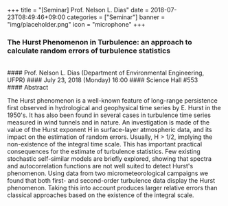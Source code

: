 +++
title = "[Seminar] Prof. Nelson L. Dias"
date = 2018-07-23T08:49:46+09:00
categories = ["Seminar"]
banner = "img/placeholder.png"
icon = "microphone"
+++
### The Hurst Phenomenon in Turbulence: an approach to calculate random errors of turbulence statistics
<br>
#### Prof. Nelson L. Dias (Department of Environmental Engineering, UFPR)
#### July 23, 2018 (Monday) 16:00
#### Science Hall #553
<br>
#### Abstract

The Hurst phenomenon is a well-known feature of long-range persistence first observed in hydrological and geophysical time series by E. Hurst in the 1950's. It has also been found in several cases in turbulence time series measured in wind tunnels and in nature. An investigation is made of the value of the Hurst exponent H in surface-layer atmospheric data, and its impact on the estimation of random errors. Usually, H > 1/2, implying the non-existence of the integral time scale. This has important practical consequences for the estimate of turbulence statistics. Few existing stochastic
self-similar models are briefly explored, showing that spectra and autocorrelation functions are not well suited to detect Hurst's phenomenon. Using data from two micrometeorological campaigns we found that both first- and second-order turbulence data display the Hurst phenomenon. Taking this into account produces larger relative errors than classical approaches based on the existence of the integral scale.

<br>
